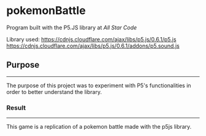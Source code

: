 # pokemonBattle
Program built with the P5.JS library at *All Star Code*

Library used:
https://cdnjs.cloudflare.com/ajax/libs/p5.js/0.6.1/p5.js
https://cdnjs.cloudflare.com/ajax/libs/p5.js/0.6.1/addons/p5.sound.js

## Purpose
---
The purpose of this project was to experiment with P5's functionalities in order to better understand the library.

### Result
---
This game is a replication of a pokemon battle made with the p5js library.
